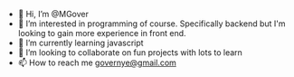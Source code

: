 - 👋 Hi, I’m @MGover
- 👀 I’m interested in programming of course. Specifically backend but I'm looking to gain more experience in front end.
- 🌱 I’m currently learning javascript
- 💞️ I’m looking to collaborate on fun projects with lots to learn
- 📫 How to reach me governye@gmail.com

<!---
MGover/MGover is a ✨ special ✨ repository because its `README.md` (this file) appears on your GitHub profile.
You can click the Preview link to take a look at your changes.
--->
